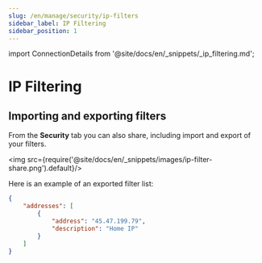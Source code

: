 ```yaml
---
slug: /en/manage/security/ip-filters
sidebar_label: IP Filtering
sidebar_position: 1
---
```

import ConnectionDetails from '@site/docs/en/_snippets/_ip_filtering.md';

# IP Filtering

<ConnectionDetails/>

## Importing and exporting filters
From the **Security** tab you can also share, including import and export of your filters.

<img src={require('@site/docs/en/_snippets/images/ip-filter-share.png').default}/>

Here is an example of an exported filter list:
```json
{
    "addresses": [
        {
            "address": "45.47.199.79",
            "description": "Home IP"
        }
    ]
}
```
